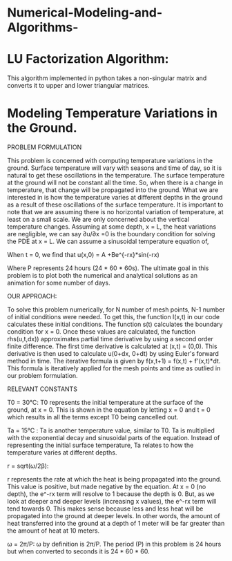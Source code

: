 # Numerical-Modeling-and-Algorithms-

# LU Factorization Algorithm:

This algorithm implemented in python takes a non-singular matrix and converts it to upper and lower triangular matrices.



# Modeling Temperature Variations in the Ground.

PROBLEM FORMULATION

This problem is concerned with computing temperature variations in the ground. Surface temperature will vary with seasons and time of day, so it is natural to get these oscillations in the temperature. The surface temperature at the ground will not be constant all the time. So, when there is a change in temperature, that change will be propagated into the ground. What we are interested in is how the temperature varies at different depths in the ground as a result of these oscillations of the surface temperature. It is important to note that we are assuming there is no horizontal variation of temperature, at least on a small scale. We are only concerned about the vertical temperature changes. Assuming at some depth, x = L, the heat variations are negligible, we can say ∂u/∂x =0  is the boundary condition for solving the PDE at x = L. We can assume a sinusoidal temperature equation of,

When t = 0, we find that u(x,0) = A +Be^{-rx}*sin(-rx)

Where P represents 24 hours (24 * 60 * 60s). 
The ultimate goal in this problem is to plot both the numerical and analytical solutions as an animation for some number of days. 


OUR APPROACH:

To solve this problem numerically, for N number of mesh points, N-1 number of initial conditions were needed. To get this, the function I(x,t) in our code calculates these initial conditions. The function s(t) calculates the boundary condition for x = 0. Once these values are calculated, the function rhs(u,t,dx)) approximates partial time derivative by using a second order finite difference. The first time derivative is calculated at (x,t) = (0,0). This derivative is then used to calculate u(0+dx, 0+dt) by using Euler's forward method in time. The iterative formula is given by f(x,t+1) = f(x,t) + f'(x,t)*dt. This formula is iteratively applied for the mesh points and time as outlied in our problem formulation.

RELEVANT CONSTANTS

T0 = 30℃:
T0 represents the initial temperature at the surface of the ground, at x = 0. This is shown in the equation by letting x = 0 and t = 0 which results in all the terms except T0 being cancelled out. 


Ta = 15℃ :
Ta is another temperature value, similar to T0. Ta is multiplied with the exponential decay and sinusoidal parts of the equation. Instead of representing the initial surface temperature, Ta relates to how the temperature varies at different depths. 


r = sqrt(ω/2β):

r represents the rate at which the heat is being propagated into the ground. This value is positive, but made negative by the equation. At x = 0 (no depth), the e^-rx term will resolve to 1 because the depth is 0. But, as we look at deeper and deeper levels (increasing x values), the e^-rx term will tend towards 0. This makes sense because less and less heat will be propagated into the ground at deeper levels. In other words, the amount of heat transferred into the ground at a depth of 1 meter will be far greater than the amount of heat at 10 meters.


ω = 2π/P:
ω by definition is 2π/P. The period (P) in this problem is 24 hours but when converted to seconds it is 24 * 60 * 60. 



